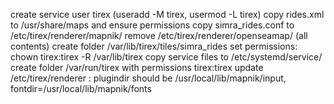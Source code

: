 create service user tirex (useradd -M tirex, usermod -L tirex)
copy rides.xml to /usr/share/maps and ensure permissions
copy simra_rides.conf to /etc/tirex/renderer/mapnik/
remove /etc/tirex/renderer/openseamap/ (all contents)
create folder /var/lib/tirex/tiles/simra_rides
set permissions: chown tirex:tirex -R /var/lib/tirex
copy service files to /etc/systemd/service/
create folder /var/run/tirex with permissions tirex:tirex
update /etc/tirex/renderer : plugindir should be /usr/local/lib/mapnik/input, fontdir=/usr/local/lib/mapnik/fonts
